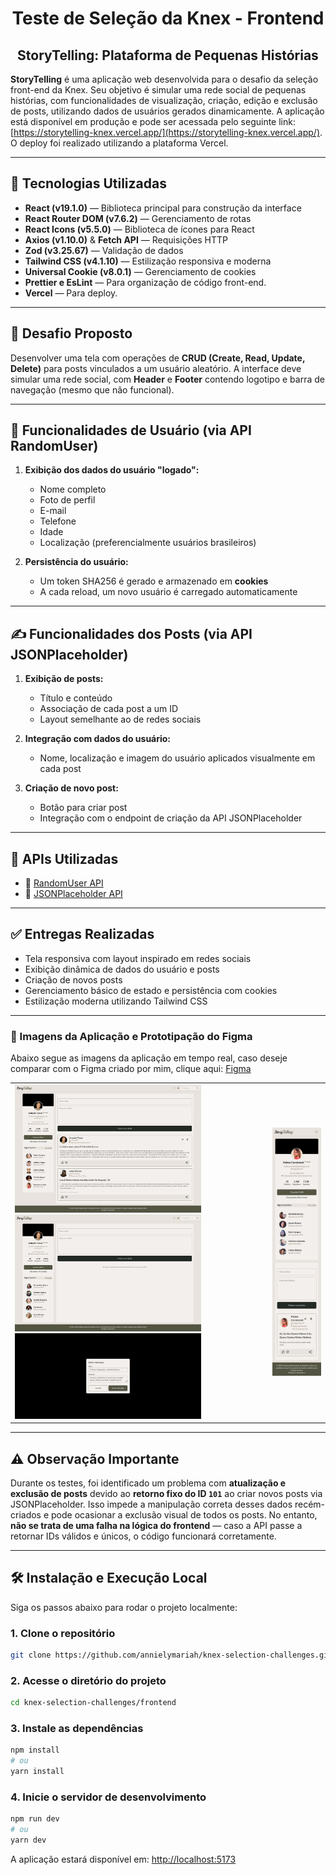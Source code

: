<h1 align="center">Teste de Seleção da Knex - Frontend</h1>

<h2 align="center">StoryTelling: Plataforma de Pequenas Histórias</h2>

**StoryTelling** é uma aplicação web desenvolvida para o desafio da seleção front-end da Knex. Seu objetivo é simular uma rede social de pequenas histórias, com funcionalidades de visualização, criação, edição e exclusão de posts, utilizando dados de usuários gerados dinamicamente.
A aplicação está disponível em produção e pode ser acessada pelo seguinte link: [https://storytelling-knex.vercel.app/](https://storytelling-knex.vercel.app/). O deploy foi realizado utilizando a plataforma Vercel.

---

## 🚀 Tecnologias Utilizadas

* **React (v19.1.0)** — Biblioteca principal para construção da interface
* **React Router DOM (v7.6.2)** — Gerenciamento de rotas
* **React Icons (v5.5.0)** — Biblioteca de ícones para React
* **Axios (v1.10.0)** & **Fetch API** — Requisições HTTP
* **Zod (v3.25.67)** — Validação de dados
* **Tailwind CSS (v4.1.10)** — Estilização responsiva e moderna
* **Universal Cookie (v8.0.1)** — Gerenciamento de cookies
* **Prettier e EsLint** — Para organização de código front-end.
* **Vercel** — Para deploy.

---

## 📌 Desafio Proposto

Desenvolver uma tela com operações de **CRUD (Create, Read, Update, Delete)** para posts vinculados a um usuário aleatório. A interface deve simular uma rede social, com **Header** e **Footer** contendo logotipo e barra de navegação (mesmo que não funcional).

---

## 👤 Funcionalidades de Usuário (via API RandomUser)

1. **Exibição dos dados do usuário "logado":**

   * Nome completo
   * Foto de perfil
   * E-mail
   * Telefone
   * Idade
   * Localização (preferencialmente usuários brasileiros)

2. **Persistência do usuário:**

   * Um token SHA256 é gerado e armazenado em **cookies**
   * A cada reload, um novo usuário é carregado automaticamente

---

## ✍️ Funcionalidades dos Posts (via API JSONPlaceholder)

1. **Exibição de posts:**

   * Título e conteúdo
   * Associação de cada post a um ID
   * Layout semelhante ao de redes sociais

2. **Integração com dados do usuário:**

   * Nome, localização e imagem do usuário aplicados visualmente em cada post

3. **Criação de novo post:**

   * Botão para criar post
   * Integração com o endpoint de criação da API JSONPlaceholder

---


## 🔗 APIs Utilizadas

* 👤 [RandomUser API](https://randomuser.me/documentation)
* 📝 [JSONPlaceholder API](https://jsonplaceholder.typicode.com/guide/)

---

## ✅ Entregas Realizadas

* Tela responsiva com layout inspirado em redes sociais
* Exibição dinâmica de dados do usuário e posts
* Criação de novos posts
* Gerenciamento básico de estado e persistência com cookies
* Estilização moderna utilizando Tailwind CSS
  
---

### 🎨 Imagens da Aplicação e Prototipação do Figma

Abaixo segue as imagens da aplicação em tempo real, caso deseje comparar com o Figma criado por mim, clique aqui: [Figma](https://www.figma.com/design/dXCovOxqN0KRV6wPs9wK9I/Storytelling?node-id=0-1&t=uwxonSkhAn4m3Bdc-1)

<table>
  <tr>
    <td>
      <img src="images/allpage.png" alt="Página Desktop sem publicações" width="75%" /><br/>
      <img src="images/allpage_no_posts.png" alt="Página Desktop com publicações" width="75%" /><br/>
      <img src="images/modal_editing_post.png" alt="Modal de edição" width="75%" />
    </td>
    <td>
      <img src="images/mobile_version.png" alt="Versão mobile" width="100%" />
    </td>
  </tr>
</table>

---

## ⚠️ Observação Importante

   Durante os testes, foi identificado um problema com **atualização e exclusão de posts** devido ao **retorno fixo do ID `101`** ao criar novos posts via JSONPlaceholder. Isso impede a manipulação correta desses dados recém-criados e pode ocasionar a exclusão visual de todos os posts. No entanto, **não se trata de uma falha na lógica do frontend** — caso a API passe a retornar IDs válidos e únicos, o código funcionará corretamente.


---

## 🛠️ Instalação e Execução Local

Siga os passos abaixo para rodar o projeto localmente:

### 1. Clone o repositório

```bash
git clone https://github.com/annielymariah/knex-selection-challenges.git
```

### 2. Acesse o diretório do projeto

```bash
cd knex-selection-challenges/frontend
```

### 3. Instale as dependências

```bash
npm install
# ou
yarn install
```

### 4. Inicie o servidor de desenvolvimento

```bash
npm run dev
# ou
yarn dev
```

A aplicação estará disponível em: [http://localhost:5173](http://localhost:5173)

